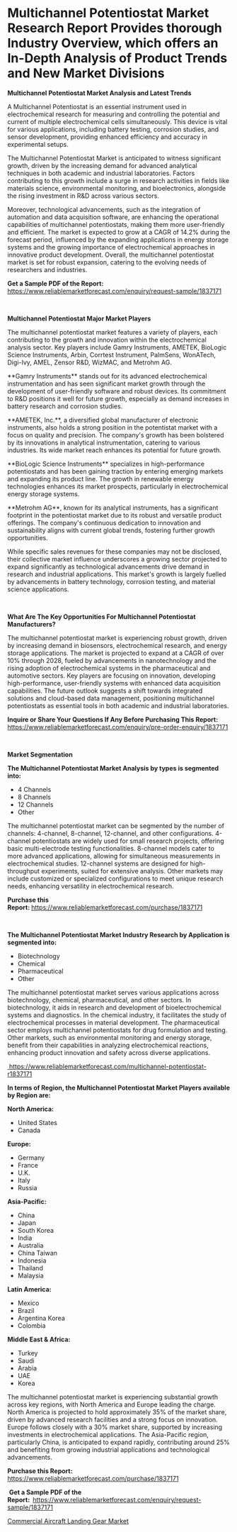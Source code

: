 <p><h1>Multichannel Potentiostat Market Research Report Provides thorough Industry Overview, which offers an In-Depth Analysis of Product Trends and New Market Divisions</h1></p><p><strong>Multichannel Potentiostat Market Analysis and Latest Trends</strong></p>
<p><p>A Multichannel Potentiostat is an essential instrument used in electrochemical research for measuring and controlling the potential and current of multiple electrochemical cells simultaneously. This device is vital for various applications, including battery testing, corrosion studies, and sensor development, providing enhanced efficiency and accuracy in experimental setups.</p><p>The Multichannel Potentiostat Market is anticipated to witness significant growth, driven by the increasing demand for advanced analytical techniques in both academic and industrial laboratories. Factors contributing to this growth include a surge in research activities in fields like materials science, environmental monitoring, and bioelectronics, alongside the rising investment in R&D across various sectors.</p><p>Moreover, technological advancements, such as the integration of automation and data acquisition software, are enhancing the operational capabilities of multichannel potentiostats, making them more user-friendly and efficient. The market is expected to grow at a CAGR of 14.2% during the forecast period, influenced by the expanding applications in energy storage systems and the growing importance of electrochemical approaches in innovative product development. Overall, the multichannel potentiostat market is set for robust expansion, catering to the evolving needs of researchers and industries.</p></p>
<p><strong>Get a Sample PDF of the Report:&nbsp;</strong> <a href="https://www.reliablemarketforecast.com/enquiry/request-sample/1837171?utm_campaign=2145&utm_medium=2&utm_source=Github&utm_content=ia&utm_term=22022025&utm_id=multichannel-potentiostat">https://www.reliablemarketforecast.com/enquiry/request-sample/1837171</a></p>
<p>&nbsp;</p>
<p><strong>Multichannel Potentiostat Major Market Players</strong></p>
<p><p>The multichannel potentiostat market features a variety of players, each contributing to the growth and innovation within the electrochemical analysis sector. Key players include Gamry Instruments, AMETEK, BioLogic Science Instruments, Arbin, Corrtest Instrument, PalmSens, WonATech, Digi-Ivy, AMEL, Zensor R&D, WizMAC, and Metrohm AG.</p><p>**Gamry Instruments** stands out for its advanced electrochemical instrumentation and has seen significant market growth through the development of user-friendly software and robust devices. Its commitment to R&D positions it well for future growth, especially as demand increases in battery research and corrosion studies.</p><p>**AMETEK, Inc.**, a diversified global manufacturer of electronic instruments, also holds a strong position in the potentistat market with a focus on quality and precision. The company's growth has been bolstered by its innovations in analytical instrumentation, catering to various industries. Its wide market reach enhances its potential for future growth.</p><p>**BioLogic Science Instruments** specializes in high-performance potentiostats and has been gaining traction by entering emerging markets and expanding its product line. The growth in renewable energy technologies enhances its market prospects, particularly in electrochemical energy storage systems.</p><p>**Metrohm AG**, known for its analytical instruments, has a significant footprint in the potentiostat market due to its robust and versatile product offerings. The company's continuous dedication to innovation and sustainability aligns with current global trends, fostering further growth opportunities.</p><p>While specific sales revenues for these companies may not be disclosed, their collective market influence underscores a growing sector projected to expand significantly as technological advancements drive demand in research and industrial applications. This market's growth is largely fuelled by advancements in battery technology, corrosion testing, and material science applications.</p></p>
<p>&nbsp;</p>
<p><strong>What Are The Key Opportunities For Multichannel Potentiostat Manufacturers?</strong></p>
<p><p>The multichannel potentiostat market is experiencing robust growth, driven by increasing demand in biosensors, electrochemical research, and energy storage applications. The market is projected to expand at a CAGR of over 10% through 2028, fueled by advancements in nanotechnology and the rising adoption of electrochemical systems in the pharmaceutical and automotive sectors. Key players are focusing on innovation, developing high-performance, user-friendly systems with enhanced data acquisition capabilities. The future outlook suggests a shift towards integrated solutions and cloud-based data management, positioning multichannel potentiostats as essential tools in both academic and industrial laboratories.</p></p>
<p><strong>Inquire or Share Your Questions If Any Before Purchasing This Report:</strong> <a href="https://www.reliablemarketforecast.com/enquiry/pre-order-enquiry/1837171?utm_campaign=2145&utm_medium=2&utm_source=Github&utm_content=ia&utm_term=22022025&utm_id=multichannel-potentiostat">https://www.reliablemarketforecast.com/enquiry/pre-order-enquiry/1837171</a></p>
<p>&nbsp;</p>
<p><strong>Market Segmentation</strong></p>
<p><strong>The Multichannel Potentiostat Market Analysis by types is segmented into:</strong></p>
<p><ul><li>4 Channels</li><li>8 Channels</li><li>12 Channels</li><li>Other</li></ul></p>
<p><p>The multichannel potentiostat market can be segmented by the number of channels: 4-channel, 8-channel, 12-channel, and other configurations. 4-channel potentiostats are widely used for small research projects, offering basic multi-electrode testing functionalities. 8-channel models cater to more advanced applications, allowing for simultaneous measurements in electrochemical studies. 12-channel systems are designed for high-throughput experiments, suited for extensive analysis. Other markets may include customized or specialized configurations to meet unique research needs, enhancing versatility in electrochemical research.</p></p>
<p><strong>Purchase this Report:&nbsp;</strong><a href="https://www.reliablemarketforecast.com/purchase/1837171?utm_campaign=2145&utm_medium=2&utm_source=Github&utm_content=ia&utm_term=22022025&utm_id=multichannel-potentiostat">https://www.reliablemarketforecast.com/purchase/1837171</a></p>
<p>&nbsp;</p>
<p><strong>The Multichannel Potentiostat Market Industry Research by Application is segmented into:</strong></p>
<p><ul><li>Biotechnology</li><li>Chemical</li><li>Pharmaceutical</li><li>Other</li></ul></p>
<p><p>The multichannel potentiostat market serves various applications across biotechnology, chemical, pharmaceutical, and other sectors. In biotechnology, it aids in research and development of bioelectrochemical systems and diagnostics. In the chemical industry, it facilitates the study of electrochemical processes in material development. The pharmaceutical sector employs multichannel potentiostats for drug formulation and testing. Other markets, such as environmental monitoring and energy storage, benefit from their capabilities in analyzing electrochemical reactions, enhancing product innovation and safety across diverse applications.</p></p>
<p><a href="https://www.reliablemarketforecast.com/multichannel-potentiostat-r1837171?utm_campaign=2145&utm_medium=2&utm_source=Github&utm_content=ia&utm_term=22022025&utm_id=multichannel-potentiostat">&nbsp;https://www.reliablemarketforecast.com/multichannel-potentiostat-r1837171</a></p>
<p><strong>In terms of Region, the Multichannel Potentiostat Market Players available by Region are:</strong></p>
<p>
    <p> <strong> North America: </strong>
        <ul>
            <li>United States</li>
            <li>Canada</li>
        </ul>
        </p> 
    <p> <strong> Europe: </strong>
        <ul>
            <li>Germany</li>
            <li>France</li>
            <li>U.K.</li>
            <li>Italy</li>
            <li>Russia</li>
        </ul>
        </p> 
    <p> <strong> Asia-Pacific: </strong>
        <ul>
            <li>China</li>
            <li>Japan</li>
            <li>South Korea</li>
            <li>India</li>
            <li>Australia</li>
            <li>China Taiwan</li>
            <li>Indonesia</li>
            <li>Thailand</li>
            <li>Malaysia</li>
        </ul>
        </p> 
    <p> <strong> Latin America: </strong>
        <ul>
            <li>Mexico</li>
            <li>Brazil</li>
            <li>Argentina Korea</li>
            <li>Colombia</li>
        </ul>
        </p> 
    <p> <strong> Middle East & Africa: </strong>
        <ul>
            <li>Turkey</li>
            <li>Saudi</li>
            <li>Arabia</li>
            <li>UAE</li>
            <li>Korea</li>
        </ul>
    </p>
    </p>
<p><p>The multichannel potentiostat market is experiencing substantial growth across key regions, with North America and Europe leading the charge. North America is projected to hold approximately 35% of the market share, driven by advanced research facilities and a strong focus on innovation. Europe follows closely with a 30% market share, supported by increasing investments in electrochemical applications. The Asia-Pacific region, particularly China, is anticipated to expand rapidly, contributing around 25% and benefiting from growing industrial applications and technological advancements.</p></p>
<p><strong>Purchase this Report: </strong><a href="https://www.reliablemarketforecast.com/purchase/1837171?utm_campaign=2145&utm_medium=2&utm_source=Github&utm_content=ia&utm_term=22022025&utm_id=multichannel-potentiostat">https://www.reliablemarketforecast.com/purchase/1837171</a></p>
<p>&nbsp;<strong>Get a Sample PDF of the Report:&nbsp;&nbsp;</strong><a href="https://www.reliablemarketforecast.com/enquiry/request-sample/1837171?utm_campaign=2145&utm_medium=2&utm_source=Github&utm_content=ia&utm_term=22022025&utm_id=multichannel-potentiostat">https://www.reliablemarketforecast.com/enquiry/request-sample/1837171</a></p>
<p><strong></strong></p>
<p><p><a href="https://github.com/FahadAhmed223/Market-Research-Report-List-1/blob/main/commercial-aircraft-landing-gear-market.md?utm_campaign=2145&utm_medium=2&utm_source=Github&utm_content=ia&utm_term=22022025&utm_id=multichannel-potentiostat">Commercial Aircraft Landing Gear Market</a></p></p>